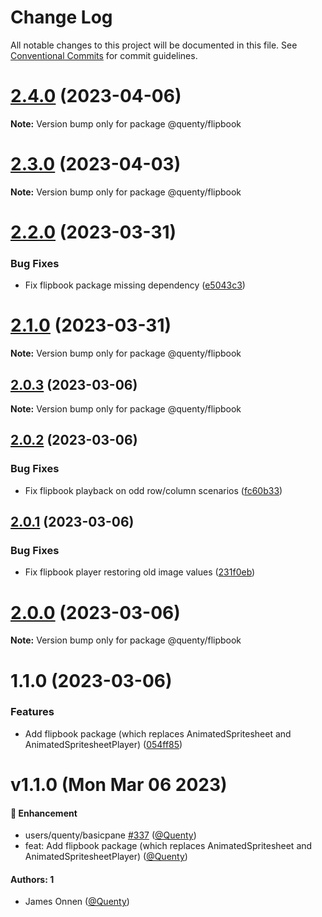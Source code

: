 # Change Log

All notable changes to this project will be documented in this file.
See [Conventional Commits](https://conventionalcommits.org) for commit guidelines.

# [2.4.0](https://github.com/Quenty/NevermoreEngine/compare/@quenty/flipbook@2.3.0...@quenty/flipbook@2.4.0) (2023-04-06)

**Note:** Version bump only for package @quenty/flipbook





# [2.3.0](https://github.com/Quenty/NevermoreEngine/compare/@quenty/flipbook@2.2.0...@quenty/flipbook@2.3.0) (2023-04-03)

**Note:** Version bump only for package @quenty/flipbook





# [2.2.0](https://github.com/Quenty/NevermoreEngine/compare/@quenty/flipbook@2.1.0...@quenty/flipbook@2.2.0) (2023-03-31)


### Bug Fixes

* Fix flipbook package missing dependency ([e5043c3](https://github.com/Quenty/NevermoreEngine/commit/e5043c3174f3ecc2753c79b7b17a16193fb94e07))





# [2.1.0](https://github.com/Quenty/NevermoreEngine/compare/@quenty/flipbook@2.0.3...@quenty/flipbook@2.1.0) (2023-03-31)

**Note:** Version bump only for package @quenty/flipbook





## [2.0.3](https://github.com/Quenty/NevermoreEngine/compare/@quenty/flipbook@2.0.2...@quenty/flipbook@2.0.3) (2023-03-06)

**Note:** Version bump only for package @quenty/flipbook





## [2.0.2](https://github.com/Quenty/NevermoreEngine/compare/@quenty/flipbook@2.0.1...@quenty/flipbook@2.0.2) (2023-03-06)


### Bug Fixes

* Fix flipbook playback on odd row/column scenarios ([fc60b33](https://github.com/Quenty/NevermoreEngine/commit/fc60b33bf451ac2d9cd0195ebd3a620d2f6c7907))





## [2.0.1](https://github.com/Quenty/NevermoreEngine/compare/@quenty/flipbook@2.0.0...@quenty/flipbook@2.0.1) (2023-03-06)


### Bug Fixes

* Fix flipbook player restoring old image values ([231f0eb](https://github.com/Quenty/NevermoreEngine/commit/231f0eb6a30608cd5b9185c56c790fe06b19080e))





# [2.0.0](https://github.com/Quenty/NevermoreEngine/compare/@quenty/flipbook@1.1.0...@quenty/flipbook@2.0.0) (2023-03-06)

**Note:** Version bump only for package @quenty/flipbook





# 1.1.0 (2023-03-06)


### Features

* Add flipbook package (which replaces AnimatedSpritesheet and AnimatedSpritesheetPlayer) ([054ff85](https://github.com/Quenty/NevermoreEngine/commit/054ff850302982ad52e6a781c40e9635ec95b3ce))





# v1.1.0 (Mon Mar 06 2023)

#### 🚀 Enhancement

- users/quenty/basicpane [#337](https://github.com/Quenty/NevermoreEngine/pull/337) ([@Quenty](https://github.com/Quenty))
- feat: Add flipbook package (which replaces AnimatedSpritesheet and AnimatedSpritesheetPlayer) ([@Quenty](https://github.com/Quenty))

#### Authors: 1

- James Onnen ([@Quenty](https://github.com/Quenty))

